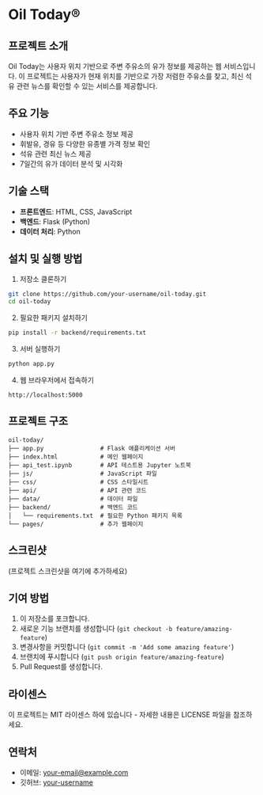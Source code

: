 # Oil Today®

## 프로젝트 소개
Oil Today는 사용자 위치 기반으로 주변 주유소의 유가 정보를 제공하는 웹 서비스입니다. 이 프로젝트는 사용자가 현재 위치를 기반으로 가장 저렴한 주유소를 찾고, 최신 석유 관련 뉴스를 확인할 수 있는 서비스를 제공합니다.

## 주요 기능
- 사용자 위치 기반 주변 주유소 정보 제공
- 휘발유, 경유 등 다양한 유종별 가격 정보 확인
- 석유 관련 최신 뉴스 제공
- 7일간의 유가 데이터 분석 및 시각화

## 기술 스택
- **프론트엔드**: HTML, CSS, JavaScript
- **백엔드**: Flask (Python)
- **데이터 처리**: Python

## 설치 및 실행 방법
1. 저장소 클론하기
```bash
git clone https://github.com/your-username/oil-today.git
cd oil-today
```

2. 필요한 패키지 설치하기
```bash
pip install -r backend/requirements.txt
```

3. 서버 실행하기
```bash
python app.py
```

4. 웹 브라우저에서 접속하기
```
http://localhost:5000
```

## 프로젝트 구조
```
oil-today/
├── app.py                # Flask 애플리케이션 서버
├── index.html            # 메인 웹페이지
├── api_test.ipynb        # API 테스트용 Jupyter 노트북
├── js/                   # JavaScript 파일
├── css/                  # CSS 스타일시트
├── api/                  # API 관련 코드
├── data/                 # 데이터 파일
├── backend/              # 백엔드 코드
│   └── requirements.txt  # 필요한 Python 패키지 목록
└── pages/                # 추가 웹페이지
```

## 스크린샷
(프로젝트 스크린샷을 여기에 추가하세요)

## 기여 방법
1. 이 저장소를 포크합니다.
2. 새로운 기능 브랜치를 생성합니다 (`git checkout -b feature/amazing-feature`)
3. 변경사항을 커밋합니다 (`git commit -m 'Add some amazing feature'`)
4. 브랜치에 푸시합니다 (`git push origin feature/amazing-feature`)
5. Pull Request를 생성합니다.

## 라이센스
이 프로젝트는 MIT 라이센스 하에 있습니다 - 자세한 내용은 LICENSE 파일을 참조하세요.

## 연락처
- 이메일: your-email@example.com
- 깃허브: [your-username](https://github.com/your-username) 